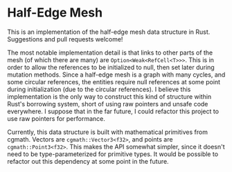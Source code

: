 # Half-Edge Mesh

This is an implementation of the half-edge mesh data structure in Rust. Suggestions and pull requests welcome!

The most notable implementation detail is that links to other parts of the mesh (of which there are many) are `Option<Weak<RefCell<T>>>`. This is in order to allow the references to be initialized to null, then set later during mutation methods. Since a half-edge mesh is a graph with many cycles, and some circular references, the entities require null references at some point during initialization (due to the circular references). I believe this implementation is the only way to construct this kind of structure within Rust's borrowing system, short of using raw pointers and unsafe code everywhere. I suppose that in the far future, I could refactor this project to use raw pointers for performance.

Currently, this data structure is built with mathematical primitives from cgmath. Vectors are `cgmath::Vector3<f32>`, and points are `cgmath::Point3<f32>`. This makes the API somewhat simpler, since it doesn't need to be type-parameterized for primitive types. It would be possible to refactor out this dependency at some point in the future.
